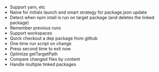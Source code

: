 - Support yarn, etc
- Naive for initials launch and smart strategy for package.json update
- Detect when npm intall is run on target package (and deletes the linked package)
- Remember previous runs
- Support workspaces
- Quick checkout a dep package from github
- One time run script on change
- Press second time to exit now
- Optimize getTargetPath
- Compare changed files by content
- Handle multiple tinked packages
